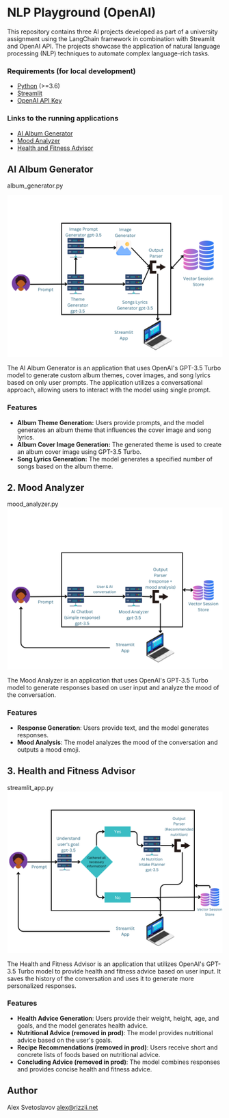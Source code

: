 # NLP Playground (OpenAI)

This repository contains three AI projects developed as part of a university assignment using the LangChain framework in combination with Streamlit and OpenAI API. The projects showcase the application of natural language processing (NLP) techniques to automate complex language-rich tasks.

### Requirements (for local development)

- [Python](https://www.python.org/) (>=3.6)
- [Streamlit](https://streamlit.io/)
- [OpenAI API Key](https://beta.openai.com/signup/)

### Links to the running applications
- [AI Album Generator](https://nlpplayground-cbvh5qm8ksymqcq4ecnjlt.streamlit.app/)
- [Mood Analyzer](https://nlpplayground-sayfmuzagr9h8yikbebgco.streamlit.app/)
- [Health and Fitness Advisor](https://nlpplayground-igljhf9cldf6nt3rbtpoja.streamlit.app/)

## AI Album Generator
album_generator.py

![AI Album Generator](assets/1.png)

The AI Album Generator is an application that uses OpenAI's GPT-3.5 Turbo model to generate custom album themes, cover images, and song lyrics based on only user prompts. The application utilizes a conversational approach, allowing users to interact with the model using single prompt.

### Features

- **Album Theme Generation:** Users provide prompts, and the model generates an album theme that influences the cover image and song lyrics.
- **Album Cover Image Generation:** The generated theme is used to create an album cover image using GPT-3.5 Turbo.
- **Song Lyrics Generation:** The model generates a specified number of songs based on the album theme.


## 2. Mood Analyzer
mood_analyzer.py
![AI Album Generator](assets/2.png)

The Mood Analyzer is an application that uses OpenAI's GPT-3.5 Turbo model to generate responses based on user input and analyze the mood of the conversation.

### Features
- **Response Generation**: Users provide text, and the model generates responses.
- **Mood Analysis**: The model analyzes the mood of the conversation and outputs a mood emoji.



## 3. Health and Fitness Advisor
streamlit_app.py
![AI Album Generator](assets/3.png)

The Health and Fitness Advisor is an application that utilizes OpenAI's GPT-3.5 Turbo model to provide health and fitness advice based on user input. It saves the history of the conversation and uses it to generate more personalized responses.

### Features
- **Health Advice Generation**: Users provide their weight, height, age, and goals, and the model generates health advice.
- **Nutritional Advice (removed in prod)**: The model provides nutritional advice based on the user's goals.
- **Recipe Recommendations (removed in prod)**: Users receive short and concrete lists of foods based on nutritional advice.
- **Concluding Advice (removed in prod)**: The model combines responses and provides concise health and fitness advice.


## Author

Alex Svetoslavov
alex@rizzii.net